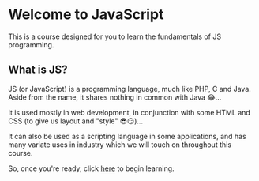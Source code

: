# Welcome to JavaScript

This is a course designed for you to learn the fundamentals of JS programming.

## What is JS?

JS (or JavaScript) is a programming language, much like PHP, C and Java. Aside from the name, it shares nothing in common with Java 😂...

It is used mostly in web development, in conjunction with some HTML and CSS (to give us layout and "style" 😎😏)...

It can also be used as a scripting language in some applications, and has many variate uses in industry which we will touch on throughout this course.

So, once you're ready, click <a href=https://github.com/XeroHero/JS-with-Kay/blob/main/Session1.md> here</a> to begin learning.
